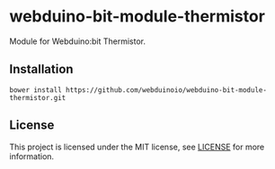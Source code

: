 # webduino-bit-module-thermistor

Module for Webduino:bit Thermistor.

## Installation

```shell
bower install https://github.com/webduinoio/webduino-bit-module-thermistor.git
```

## License

This project is licensed under the MIT license, see [LICENSE](LICENSE) for more information.
